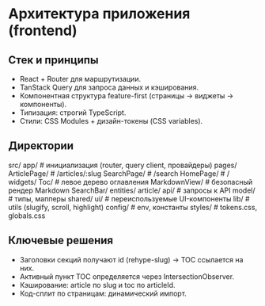 # Архитектура приложения (frontend)

## Стек и принципы
- React + Router для маршрутизации.
- TanStack Query для запроса данных и кэширования.
- Компонентная структура feature-first (страницы -> виджеты -> компоненты).
- Типизация: строгий TypeScript.
- Стили: CSS Modules + дизайн-токены (CSS variables).

## Директории
src/
app/ # инициализация (router, query client, провайдеры)
pages/
ArticlePage/ # /articles/:slug
SearchPage/ # /search
HomePage/ # /
widgets/
Toc/ # левое дерево оглавления
MarkdownView/ # безопасный рендер Markdown
SearchBar/
entities/
article/
api/ # запросы к API
model/ # типы, мапперы
shared/
ui/ # переиспользуемые UI-компоненты
lib/ # utils (slugify, scroll, highlight)
config/ # env, константы
styles/ # tokens.css, globals.css


## Ключевые решения
- Заголовки секций получают id (rehype-slug) → TOC ссылается на них.
- Активный пункт TOC определяется через IntersectionObserver.
- Кэширование: article по slug и toc по articleId.
- Код-сплит по страницам: динамический импорт.
